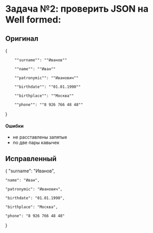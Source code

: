 # Задача №2: проверить JSON на Well formed:

## Оригинал

{

        ""surname"": ""Иванов""

        ""name"": ""Иван""

        ""patronymic"": ""Иванович""

        ""birthdate"": ""01.01.1990""

        ""birthplace"": ""Москва""

        ""phone"": ""8 926 766 48 48""

}

#### Ошибки
- не расставлены запятые
- по две пары кавычек

## Исправленный

{
    "surname": "Иванов",

    "name": "Иван",

    "patronymic": "Иванович",

    "birthdate": "01.01.1990",

    "birthplace": "Москва",

    "phone": "8 926 766 48 48"

}
